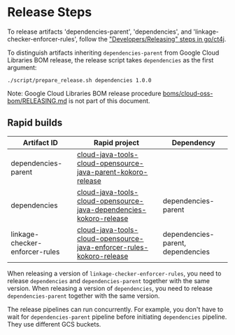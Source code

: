 # Release Steps

To release artifacts 'dependencies-parent', 'dependencies', and 'linkage-checker-enforcer-rules',
follow the ["Developers/Releasing" steps in go/ct4j](
https://g3doc.corp.google.com/company/teams/cloud-java/tools/developers/releasing.md?cl=head).

To distinguish artifacts inheriting `dependencies-parent` from Google Cloud Libraries BOM release,
the release script takes `dependencies` as the first argument:

```
./script/prepare_release.sh dependencies 1.0.0
```

Note: Google Cloud Libraries BOM release procedure [boms/cloud-oss-bom/RELEASING.md](
boms/cloud-oss-bom/RELEASING.md) is not part of this document.

## Rapid builds

| Artifact ID | Rapid project | Dependency |
| ---------- | ------------------ | --------- |
|dependencies-parent| [cloud-java-tools-cloud-opensource-java-parent-kokoro-release](http://rapid/cloud-java-tools-cloud-opensource-java-parent-kokoro-release)||
|dependencies| [cloud-java-tools-cloud-opensource-java-dependencies-kokoro-release](http://rapid/cloud-java-tools-cloud-opensource-java-dependencies-kokoro-release)|dependencies-parent|
|linkage-checker-enforcer-rules|[cloud-java-tools-cloud-opensource-java-enforcer-rules-kokoro-release](http://rapid/cloud-java-tools-cloud-opensource-java-enforcer-rules-kokoro-release)|dependencies-parent, dependencies|

When releasing a version of `linkage-checker-enforcer-rules`, you need to release `dependencies`
and `dependencies-parent` together with the same version.
When releasing a version of `dependencies`, you need to release `dependencies-parent` together
with the same version.

The release pipelines can run concurrently. For example, you don't have to wait for
`dependencies-parent` pipeline before initiating `dependencies` pipeline. They use different
GCS buckets.
